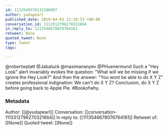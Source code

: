 ```yaml
---
id: 1113549370115280897
author: yudapearl
published_date: 2019-04-03 21:10:33 +00:00
conversation_id: 1113312796270321664
in_reply_to: 1113546678076764161
retweet: None
quoted_tweet: None
type: tweet
tags:

---
```


@robertwplatt @Jabaluck @maximananyev @PHuenermund Such a "Hey Look" alert invariably evokes the question: "What will we be missing if we ignore the Hey Look?" And then the answer: "You wont be able to do X Y Z" creates professional indignation: We can't do X Y Z? Conclusion, do X Y Z before going back to Apple Pie. #Bookofwhy.

### Metadata

Author: [[@yudapearl]]
Conversation: [[conversation-1113312796270321664]]
In reply to: [[1113546678076764161]]
Retweet of: [[None]]
Quoted tweet: [[None]]
